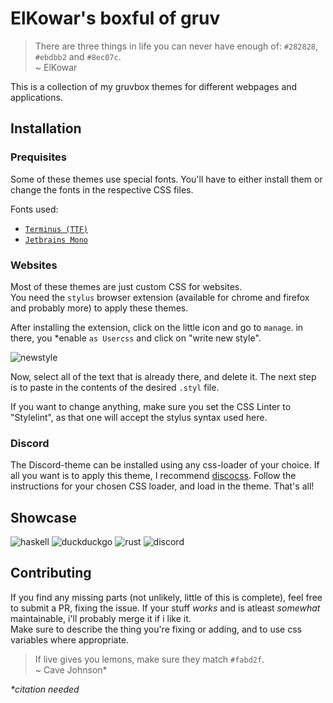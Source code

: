 # ElKowar's boxful of gruv

> There are three things in life you can never have enough of: `#282828`, `#ebdbb2` and `#8ec07c`.  
> ~ ElKowar

This is a collection of my gruvbox themes for different webpages and applications.

## Installation

### Prequisites

Some of these themes use special fonts. You'll have to either install them or change the fonts in the respective CSS files.

Fonts used:
- [`Terminus (TTF)`](https://aur.archlinux.org/packages/terminus-font-ttf/)
- [`Jetbrains Mono`](https://www.jetbrains.com/lp/mono/)


### Websites

Most of these themes are just custom CSS for websites.  
You need the `stylus` browser extension (available for chrome and firefox and probably more)
to apply these themes.

After installing the extension, click on the little icon and go to `manage`.
in there, you *enable `as Usercss` and click on "write new style".

![newstyle](./images/writenewstyle.png)

Now, select all of the text that is already there, and delete it.
The next step is to paste in the contents of the desired `.styl` file.

If you want to change anything, make sure you set the CSS Linter to "Stylelint", 
as that one will accept the stylus syntax used here.

### Discord

The Discord-theme can be installed using any css-loader of your choice. 
If all you want is to apply this theme, I recommend [discocss](https://github.com/mlvzk/discocss).
Follow the instructions for your chosen CSS loader, and load in the theme. That's all!

## Showcase

![haskell](./images/haskell.gif)
![duckduckgo](./images/ddg.gif)
![rust](./images/rustdoc.gif)
![discord](./images/discord.gif)


## Contributing

If you find any missing parts (not unlikely, little of this is complete), feel free to submit a PR, fixing the issue.
If your stuff _works_ and is atleast _somewhat_ maintainable, i'll probably merge it if i like it.  
Make sure to describe the thing you're fixing or adding, and to use css variables where appropriate.


> If live gives you lemons, make sure they match `#fabd2f`.  
> ~ Cave Johnson*


_*citation needed_
